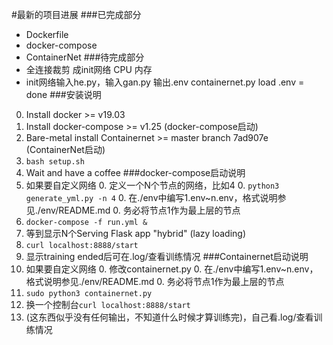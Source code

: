 #最新的项目进展
###已完成部分
- Dockerfile
- docker-compose
- ContainerNet
###待完成部分
- 全连接裁剪 成init网络 CPU 内存
- init网络输入he.py，输入gan.py 输出.env
containernet.py load .env = done
###安装说明
0. Install docker >= v19.03
0. Install docker-compose >= v1.25 (docker-compose启动)   
0. Bare-metal install Containernet >= master branch 7ad907e (ContainerNet启动)
0. ```bash setup.sh```
0. Wait and have a coffee
###docker-compose启动说明
0. 如果要自定义网络
    0. 定义一个N个节点的网络，比如4
    0. ```python3 generate_yml.py -n 4```
    0. 在./env中编写1.env~n.env，格式说明参见./env/README.md
    0. 务必将节点1作为最上层的节点
0. ```docker-compose -f run.yml &```
0. 等到显示N个Serving Flask app "hybrid" (lazy loading)
0. ```curl localhost:8888/start```
0. 显示training ended后可在.log/查看训练情况
###Containernet启动说明
0. 如果要自定义网络
    0. 修改containernet.py
    0. 在./env中编写1.env~n.env，格式说明参见./env/README.md
    0. 务必将节点1作为最上层的节点
0. ```sudo python3 containernet.py``` 
0. 换一个控制台```curl localhost:8888/start```
0. (这东西似乎没有任何输出，不知道什么时候才算训练完)，自己看.log/查看训练情况
